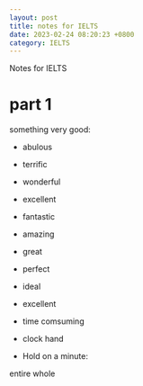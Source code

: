 ```yaml
---
layout: post
title: notes for IELTS
date: 2023-02-24 08:20:23 +0800
category: IELTS
---
```



Notes for IELTS

# part 1 #

something very good:

* abulous
* terrific
* wonderful
* excellent
* fantastic 
* amazing
* great
* perfect
* ideal
* excellent


* time comsuming

* clock hand

* Hold on a minute:

entire
whole